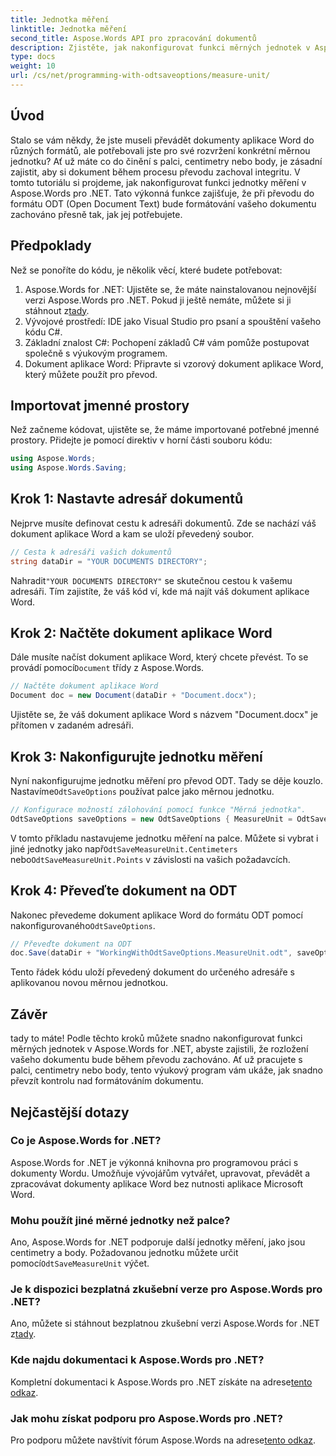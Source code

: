 ```yaml
---
title: Jednotka měření
linktitle: Jednotka měření
second_title: Aspose.Words API pro zpracování dokumentů
description: Zjistěte, jak nakonfigurovat funkci měrných jednotek v Aspose.Words pro .NET pro zachování formátování dokumentu během převodu ODT.
type: docs
weight: 10
url: /cs/net/programming-with-odtsaveoptions/measure-unit/
---
```

## Úvod

Stalo se vám někdy, že jste museli převádět dokumenty aplikace Word do různých formátů, ale potřebovali jste pro své rozvržení konkrétní měrnou jednotku? Ať už máte co do činění s palci, centimetry nebo body, je zásadní zajistit, aby si dokument během procesu převodu zachoval integritu. V tomto tutoriálu si projdeme, jak nakonfigurovat funkci jednotky měření v Aspose.Words pro .NET. Tato výkonná funkce zajišťuje, že při převodu do formátu ODT (Open Document Text) bude formátování vašeho dokumentu zachováno přesně tak, jak jej potřebujete.

## Předpoklady

Než se ponoříte do kódu, je několik věcí, které budete potřebovat:

1. Aspose.Words for .NET: Ujistěte se, že máte nainstalovanou nejnovější verzi Aspose.Words pro .NET. Pokud ji ještě nemáte, můžete si ji stáhnout z[tady](https://releases.aspose.com/words/net/).
2. Vývojové prostředí: IDE jako Visual Studio pro psaní a spouštění vašeho kódu C#.
3. Základní znalost C#: Pochopení základů C# vám pomůže postupovat společně s výukovým programem.
4. Dokument aplikace Word: Připravte si vzorový dokument aplikace Word, který můžete použít pro převod.

## Importovat jmenné prostory

Než začneme kódovat, ujistěte se, že máme importované potřebné jmenné prostory. Přidejte je pomocí direktiv v horní části souboru kódu:

```csharp
using Aspose.Words;
using Aspose.Words.Saving;
```

## Krok 1: Nastavte adresář dokumentů

Nejprve musíte definovat cestu k adresáři dokumentů. Zde se nachází váš dokument aplikace Word a kam se uloží převedený soubor.

```csharp
// Cesta k adresáři vašich dokumentů
string dataDir = "YOUR DOCUMENTS DIRECTORY";
```

 Nahradit`"YOUR DOCUMENTS DIRECTORY"` se skutečnou cestou k vašemu adresáři. Tím zajistíte, že váš kód ví, kde má najít váš dokument aplikace Word.

## Krok 2: Načtěte dokument aplikace Word

 Dále musíte načíst dokument aplikace Word, který chcete převést. To se provádí pomocí`Document` třídy z Aspose.Words.

```csharp
// Načtěte dokument aplikace Word
Document doc = new Document(dataDir + "Document.docx");
```

Ujistěte se, že váš dokument aplikace Word s názvem "Document.docx" je přítomen v zadaném adresáři.

## Krok 3: Nakonfigurujte jednotku měření

 Nyní nakonfigurujme jednotku měření pro převod ODT. Tady se děje kouzlo. Nastavíme`OdtSaveOptions` používat palce jako měrnou jednotku.

```csharp
// Konfigurace možností zálohování pomocí funkce "Měrná jednotka".
OdtSaveOptions saveOptions = new OdtSaveOptions { MeasureUnit = OdtSaveMeasureUnit.Inches };
```

 V tomto příkladu nastavujeme jednotku měření na palce. Můžete si vybrat i jiné jednotky jako např`OdtSaveMeasureUnit.Centimeters` nebo`OdtSaveMeasureUnit.Points` v závislosti na vašich požadavcích.

## Krok 4: Převeďte dokument na ODT

 Nakonec převedeme dokument aplikace Word do formátu ODT pomocí nakonfigurovaného`OdtSaveOptions`.

```csharp
// Převeďte dokument na ODT
doc.Save(dataDir + "WorkingWithOdtSaveOptions.MeasureUnit.odt", saveOptions);
```

Tento řádek kódu uloží převedený dokument do určeného adresáře s aplikovanou novou měrnou jednotkou.

## Závěr

tady to máte! Podle těchto kroků můžete snadno nakonfigurovat funkci měrných jednotek v Aspose.Words for .NET, abyste zajistili, že rozložení vašeho dokumentu bude během převodu zachováno. Ať už pracujete s palci, centimetry nebo body, tento výukový program vám ukáže, jak snadno převzít kontrolu nad formátováním dokumentu.

## Nejčastější dotazy

### Co je Aspose.Words for .NET?
Aspose.Words for .NET je výkonná knihovna pro programovou práci s dokumenty Wordu. Umožňuje vývojářům vytvářet, upravovat, převádět a zpracovávat dokumenty aplikace Word bez nutnosti aplikace Microsoft Word.

### Mohu použít jiné měrné jednotky než palce?
 Ano, Aspose.Words for .NET podporuje další jednotky měření, jako jsou centimetry a body. Požadovanou jednotku můžete určit pomocí`OdtSaveMeasureUnit` výčet.

### Je k dispozici bezplatná zkušební verze pro Aspose.Words pro .NET?
 Ano, můžete si stáhnout bezplatnou zkušební verzi Aspose.Words for .NET z[tady](https://releases.aspose.com/).

### Kde najdu dokumentaci k Aspose.Words pro .NET?
 Kompletní dokumentaci k Aspose.Words pro .NET získáte na adrese[tento odkaz](https://reference.aspose.com/words/net/).

### Jak mohu získat podporu pro Aspose.Words pro .NET?
 Pro podporu můžete navštívit fórum Aspose.Words na adrese[tento odkaz](https://forum.aspose.com/c/words/8).
